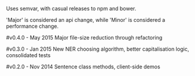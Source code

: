 Uses semvar, with casual releases to npm and bower.

'Major' is considered an api change, while 'Minor' is considered a performance change.

#v0.4.0 - May 2015
Major file-size reduction through refactoring

#v0.3.0 - Jan 2015
New NER choosing algorithm, better capitalisation logic, consolidated tests

#v0.2.0 - Nov 2014
Sentence class methods, client-side demos
